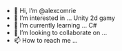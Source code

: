 - 👋 Hi, I’m @alexcomrie
- 👀 I’m interested in ... Unity 2d gamy
- 🌱 I’m currently learning ... C# 
- 💞️ I’m looking to collaborate on ...
- 📫 How to reach me ...

<!---
alexcomrie/alexcomrie is a ✨ special ✨ repository because its `README.md` (this file) appears on your GitHub profile.
You can click the Preview link to take a look at your changes.
--->

